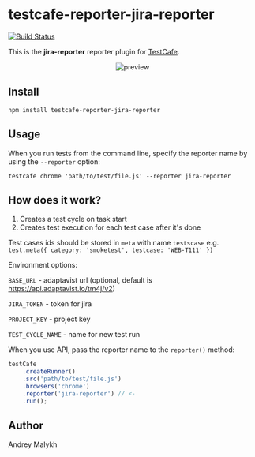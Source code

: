 # testcafe-reporter-jira-reporter
[![Build Status](https://travis-ci.org/CyHuH/testcafe-reporter-jira-reporter.svg)](https://travis-ci.org/CyHuH/testcafe-reporter-jira-reporter)

This is the **jira-reporter** reporter plugin for [TestCafe](http://devexpress.github.io/testcafe).

<p align="center">
    <img src="https://raw.github.com/CyHuH/testcafe-reporter-jira-reporter/master/media/preview.png" alt="preview" />
</p>

## Install

```
npm install testcafe-reporter-jira-reporter
```

## Usage

When you run tests from the command line, specify the reporter name by using the `--reporter` option:

```
testcafe chrome 'path/to/test/file.js' --reporter jira-reporter
```

## How does it work?

1. Creates a test cycle on task start
2. Creates test execution for each test case after it's done

Test cases ids should be stored in `meta` with name `testscase` 
e.g. `test.meta({ category: 'smoketest', testcase: 'WEB-T111' })`

Environment options:

`BASE_URL` - adaptavist url (optional, default is https://api.adaptavist.io/tm4j/v2)

`JIRA_TOKEN` - token for jira

`PROJECT_KEY` - project key

`TEST_CYCLE_NAME` - name for new test run



When you use API, pass the reporter name to the `reporter()` method:

```js
testCafe
    .createRunner()
    .src('path/to/test/file.js')
    .browsers('chrome')
    .reporter('jira-reporter') // <-
    .run();
```

## Author
Andrey Malykh 
